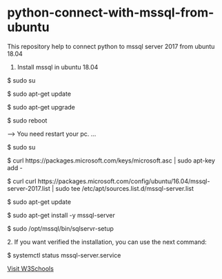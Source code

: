 # python-connect-with-mssql-from-ubuntu
 This repository help to connect python to mssql server 2017 from ubuntu 18.04
 
 1. Install mssql in ubuntu 18.04
 
 <p>$ sudo su</p>
 <p>$ sudo apt-get update</p>
 <p>$ sudo apt-get upgrade</p>
 <p>$ sudo reboot</p> --> You need restart your pc.
 ...
 <p>$ sudo su</p>
 <p>$ curl https://packages.microsoft.com/keys/microsoft.asc | sudo apt-key add -</p>
 <p>$ curl curl https://packages.microsoft.com/config/ubuntu/16.04/mssql-server-2017.list | sudo tee /etc/apt/sources.list.d/mssql-server.list</p>
 <p>$ sudo apt-get update</p>
 <p>$ sudo apt-get install -y mssql-server</p>
 <p>$ sudo /opt/mssql/bin/sqlservr-setup</p>
 
 <p>2. If you want verified the installation, you can use the next command:</p>
 <p>$ systemctl status mssql-server.service</p>
 <a href=""C:\Users\Computer\Downloads\1.PNG"">Visit W3Schools</a>
 
